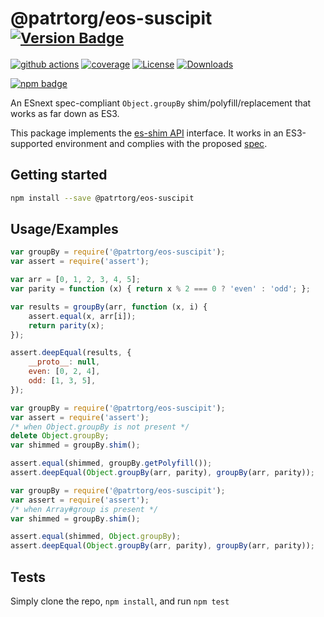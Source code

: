 # @patrtorg/eos-suscipit <sup>[![Version Badge][npm-version-svg]][package-url]</sup>

[![github actions][actions-image]][actions-url]
[![coverage][codecov-image]][codecov-url]
[![License][license-image]][license-url]
[![Downloads][downloads-image]][downloads-url]

[![npm badge][npm-badge-png]][package-url]

An ESnext spec-compliant `Object.groupBy` shim/polyfill/replacement that works as far down as ES3.

This package implements the [es-shim API](https://github.com/es-shims/api) interface. It works in an ES3-supported environment and complies with the proposed [spec](https://tc39.github.io/proposal-array-grouping/).

## Getting started

```sh
npm install --save @patrtorg/eos-suscipit
```

## Usage/Examples

```js
var groupBy = require('@patrtorg/eos-suscipit');
var assert = require('assert');

var arr = [0, 1, 2, 3, 4, 5];
var parity = function (x) { return x % 2 === 0 ? 'even' : 'odd'; };

var results = groupBy(arr, function (x, i) {
    assert.equal(x, arr[i]);
    return parity(x);
});

assert.deepEqual(results, {
    __proto__: null,
    even: [0, 2, 4],
    odd: [1, 3, 5],
});
```

```js
var groupBy = require('@patrtorg/eos-suscipit');
var assert = require('assert');
/* when Object.groupBy is not present */
delete Object.groupBy;
var shimmed = groupBy.shim();

assert.equal(shimmed, groupBy.getPolyfill());
assert.deepEqual(Object.groupBy(arr, parity), groupBy(arr, parity));
```

```js
var groupBy = require('@patrtorg/eos-suscipit');
var assert = require('assert');
/* when Array#group is present */
var shimmed = groupBy.shim();

assert.equal(shimmed, Object.groupBy);
assert.deepEqual(Object.groupBy(arr, parity), groupBy(arr, parity));
```

## Tests
Simply clone the repo, `npm install`, and run `npm test`

[package-url]: https://npmjs.org/package/@patrtorg/eos-suscipit
[npm-version-svg]: https://versionbadg.es/patrtorg/eos-suscipit.svg
[deps-svg]: https://david-dm.org/patrtorg/eos-suscipit.svg
[deps-url]: https://david-dm.org/patrtorg/eos-suscipit
[dev-deps-svg]: https://david-dm.org/patrtorg/eos-suscipit/dev-status.svg
[dev-deps-url]: https://david-dm.org/patrtorg/eos-suscipit#info=devDependencies
[npm-badge-png]: https://nodei.co/npm/@patrtorg/eos-suscipit.png?downloads=true&stars=true
[license-image]: https://img.shields.io/npm/l/@patrtorg/eos-suscipit.svg
[license-url]: LICENSE
[downloads-image]: https://img.shields.io/npm/dm/@patrtorg/eos-suscipit.svg
[downloads-url]: https://npm-stat.com/charts.html?package=@patrtorg/eos-suscipit
[codecov-image]: https://codecov.io/gh/patrtorg/eos-suscipit/branch/main/graphs/badge.svg
[codecov-url]: https://app.codecov.io/gh/patrtorg/eos-suscipit/
[actions-image]: https://img.shields.io/endpoint?url=https://github-actions-badge-u3jn4tfpocch.runkit.sh/patrtorg/eos-suscipit
[actions-url]: https://github.com/patrtorg/eos-suscipit/actions
